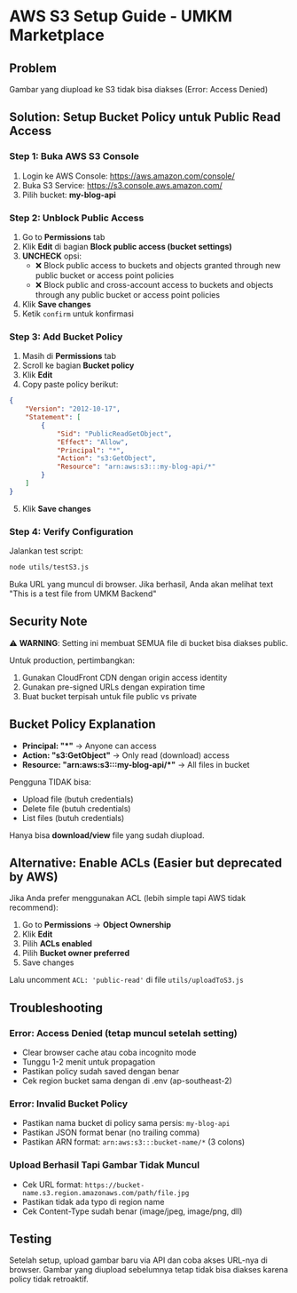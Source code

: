 # AWS S3 Setup Guide - UMKM Marketplace

## Problem
Gambar yang diupload ke S3 tidak bisa diakses (Error: Access Denied)

## Solution: Setup Bucket Policy untuk Public Read Access

### Step 1: Buka AWS S3 Console
1. Login ke AWS Console: https://aws.amazon.com/console/
2. Buka S3 Service: https://s3.console.aws.amazon.com/
3. Pilih bucket: **my-blog-api**

### Step 2: Unblock Public Access
1. Go to **Permissions** tab
2. Klik **Edit** di bagian **Block public access (bucket settings)**
3. **UNCHECK** opsi:
   - ❌ Block public access to buckets and objects granted through new public bucket or access point policies
   - ❌ Block public and cross-account access to buckets and objects through any public bucket or access point policies
4. Klik **Save changes**
5. Ketik `confirm` untuk konfirmasi

### Step 3: Add Bucket Policy
1. Masih di **Permissions** tab
2. Scroll ke bagian **Bucket policy**
3. Klik **Edit**
4. Copy paste policy berikut:

```json
{
    "Version": "2012-10-17",
    "Statement": [
        {
            "Sid": "PublicReadGetObject",
            "Effect": "Allow",
            "Principal": "*",
            "Action": "s3:GetObject",
            "Resource": "arn:aws:s3:::my-blog-api/*"
        }
    ]
}
```

5. Klik **Save changes**

### Step 4: Verify Configuration
Jalankan test script:
```bash
node utils/testS3.js
```

Buka URL yang muncul di browser. Jika berhasil, Anda akan melihat text "This is a test file from UMKM Backend"

## Security Note
⚠️ **WARNING**: Setting ini membuat SEMUA file di bucket bisa diakses public.

Untuk production, pertimbangkan:
1. Gunakan CloudFront CDN dengan origin access identity
2. Gunakan pre-signed URLs dengan expiration time
3. Buat bucket terpisah untuk file public vs private

## Bucket Policy Explanation

- **Principal: "*"** → Anyone can access
- **Action: "s3:GetObject"** → Only read (download) access
- **Resource: "arn:aws:s3:::my-blog-api/*"** → All files in bucket

Pengguna TIDAK bisa:
- Upload file (butuh credentials)
- Delete file (butuh credentials)
- List files (butuh credentials)

Hanya bisa **download/view** file yang sudah diupload.

## Alternative: Enable ACLs (Easier but deprecated by AWS)

Jika Anda prefer menggunakan ACL (lebih simple tapi AWS tidak recommend):

1. Go to **Permissions** → **Object Ownership**
2. Klik **Edit**
3. Pilih **ACLs enabled**
4. Pilih **Bucket owner preferred**
5. Save changes

Lalu uncomment `ACL: 'public-read'` di file `utils/uploadToS3.js`

## Troubleshooting

### Error: Access Denied (tetap muncul setelah setting)
- Clear browser cache atau coba incognito mode
- Tunggu 1-2 menit untuk propagation
- Pastikan policy sudah saved dengan benar
- Cek region bucket sama dengan di .env (ap-southeast-2)

### Error: Invalid Bucket Policy
- Pastikan nama bucket di policy sama persis: `my-blog-api`
- Pastikan JSON format benar (no trailing comma)
- Pastikan ARN format: `arn:aws:s3:::bucket-name/*` (3 colons)

### Upload Berhasil Tapi Gambar Tidak Muncul
- Cek URL format: `https://bucket-name.s3.region.amazonaws.com/path/file.jpg`
- Pastikan tidak ada typo di region name
- Cek Content-Type sudah benar (image/jpeg, image/png, dll)

## Testing

Setelah setup, upload gambar baru via API dan coba akses URL-nya di browser.
Gambar yang diupload sebelumnya tetap tidak bisa diakses karena policy tidak retroaktif.
